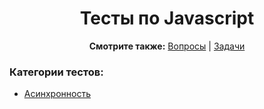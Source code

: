 <div align="center">

<h1>Тесты по Javascript</h1>

<b>Смотрите также:</b>
<a href="https://github.com/dollaween/javascript-questions">Вопросы</a> | <a href="https://github.com/dollaween/javascript-tasks">Задачи</a>

</div>

### Категории тестов:
* [Асинхронность](./async.md)
